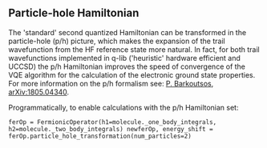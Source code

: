 ## Particle-hole Hamiltonian 

The 'standard' second quantized Hamiltonian can be transformed in the particle-hole (p/h) picture, which makes the
expansion of the trail wavefunction from the HF reference state more natural. In fact, for both trail wavefunctions
implemented in q-lib ('heuristic' hardware efficient and UCCSD) the p/h Hamiltonian improves the speed of convergence of the
VQE algorithm for the calculation of the electronic ground state properties.
For more information on the p/h formalism see: [P. Barkoutsos, arXiv:1805.04340](https://arxiv.org/abs/1805.04340).

Programmatically, to enable calculations with the p/h Hamiltonian set:

`ferOp = FermionicOperator(h1=molecule._one_body_integrals, h2=molecule._two_body_integrals)
newferOp, energy_shift = ferOp.particle_hole_transformation(num_particles=2)`
